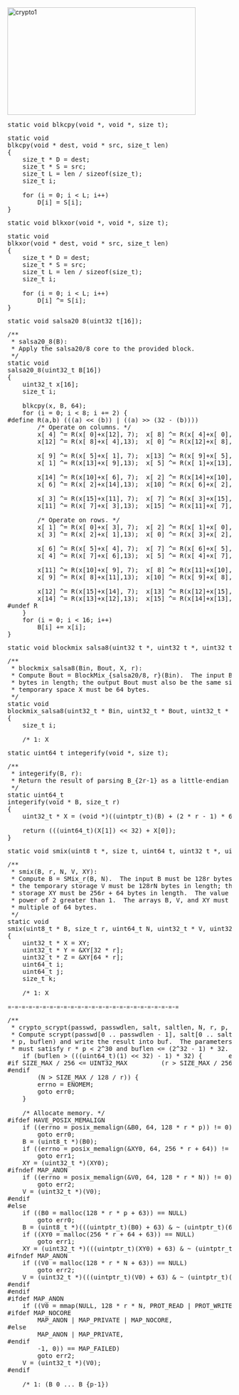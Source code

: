 <img class="alignnone size-full wp-image-1099" src="https://icompile.eladkarako.com/_uploads/2014/05/crypto1.jpg" alt="crypto1" width="423" height="241" />

<pre>
static void blkcpy(void *, void *, size_t);
</pre>
<pre>static void
blkcpy(void * dest, void * src, size_t len)
{
	size_t * D = dest;
	size_t * S = src;
	size_t L = len / sizeof(size_t);
	size_t i;

	for (i = 0; i &lt; L; i++)
		D[i] = S[i];
}
</pre>
<pre>static void blkxor(void *, void *, size_t);
</pre>
<pre>static void
blkxor(void * dest, void * src, size_t len)
{
	size_t * D = dest;
	size_t * S = src;
	size_t L = len / sizeof(size_t);
	size_t i;

	for (i = 0; i &lt; L; i++)
		D[i] ^= S[i];
}
</pre>
<pre>static void salsa20_8(uint32_t[16]);
</pre>
<pre>/**
 * salsa20_8(B):
 * Apply the salsa20/8 core to the provided block.
 */
static void
salsa20_8(uint32_t B[16])
{
	uint32_t x[16];
	size_t i;

	blkcpy(x, B, 64);
	for (i = 0; i &lt; 8; i += 2) {
#define R(a,b) (((a) &lt;&lt; (b)) | ((a) &gt;&gt; (32 - (b))))
		/* Operate on columns. */
		x[ 4] ^= R(x[ 0]+x[12], 7);  x[ 8] ^= R(x[ 4]+x[ 0], 9);
		x[12] ^= R(x[ 8]+x[ 4],13);  x[ 0] ^= R(x[12]+x[ 8],18);

		x[ 9] ^= R(x[ 5]+x[ 1], 7);  x[13] ^= R(x[ 9]+x[ 5], 9);
		x[ 1] ^= R(x[13]+x[ 9],13);  x[ 5] ^= R(x[ 1]+x[13],18);

		x[14] ^= R(x[10]+x[ 6], 7);  x[ 2] ^= R(x[14]+x[10], 9);
		x[ 6] ^= R(x[ 2]+x[14],13);  x[10] ^= R(x[ 6]+x[ 2],18);

		x[ 3] ^= R(x[15]+x[11], 7);  x[ 7] ^= R(x[ 3]+x[15], 9);
		x[11] ^= R(x[ 7]+x[ 3],13);  x[15] ^= R(x[11]+x[ 7],18);

		/* Operate on rows. */
		x[ 1] ^= R(x[ 0]+x[ 3], 7);  x[ 2] ^= R(x[ 1]+x[ 0], 9);
		x[ 3] ^= R(x[ 2]+x[ 1],13);  x[ 0] ^= R(x[ 3]+x[ 2],18);

		x[ 6] ^= R(x[ 5]+x[ 4], 7);  x[ 7] ^= R(x[ 6]+x[ 5], 9);
		x[ 4] ^= R(x[ 7]+x[ 6],13);  x[ 5] ^= R(x[ 4]+x[ 7],18);

		x[11] ^= R(x[10]+x[ 9], 7);  x[ 8] ^= R(x[11]+x[10], 9);
		x[ 9] ^= R(x[ 8]+x[11],13);  x[10] ^= R(x[ 9]+x[ 8],18);

		x[12] ^= R(x[15]+x[14], 7);  x[13] ^= R(x[12]+x[15], 9);
		x[14] ^= R(x[13]+x[12],13);  x[15] ^= R(x[14]+x[13],18);
#undef R
	}
	for (i = 0; i &lt; 16; i++)
		B[i] += x[i];
}
</pre>
<pre>static void blockmix_salsa8(uint32_t *, uint32_t *, uint32_t *, size_t);
</pre>
<pre>/**
 * blockmix_salsa8(Bin, Bout, X, r):
 * Compute Bout = BlockMix_{salsa20/8, r}(Bin).  The input Bin must be 128r
 * bytes in length; the output Bout must also be the same size.  The
 * temporary space X must be 64 bytes.
 */
static void
blockmix_salsa8(uint32_t * Bin, uint32_t * Bout, uint32_t * X, size_t r)
{
	size_t i;

	/* 1: X</pre>
<pre>static uint64_t integerify(void *, size_t);
</pre>
<pre>/**
 * integerify(B, r):
 * Return the result of parsing B_{2r-1} as a little-endian integer.
 */
static uint64_t
integerify(void * B, size_t r)
{
	uint32_t * X = (void *)((uintptr_t)(B) + (2 * r - 1) * 64);

	return (((uint64_t)(X[1]) &lt;&lt; 32) + X[0]);
}
</pre>
<pre>static void smix(uint8_t *, size_t, uint64_t, uint32_t *, uint32_t *);
</pre>
<pre>/**
 * smix(B, r, N, V, XY):
 * Compute B = SMix_r(B, N).  The input B must be 128r bytes in length;
 * the temporary storage V must be 128rN bytes in length; the temporary
 * storage XY must be 256r + 64 bytes in length.  The value N must be a
 * power of 2 greater than 1.  The arrays B, V, and XY must be aligned to a
 * multiple of 64 bytes.
 */
static void
smix(uint8_t * B, size_t r, uint64_t N, uint32_t * V, uint32_t * XY)
{
	uint32_t * X = XY;
	uint32_t * Y = &amp;XY[32 * r];
	uint32_t * Z = &amp;XY[64 * r];
	uint64_t i;
	uint64_t j;
	size_t k;

	/* 1: X</pre>
=-=-=-=-=-=-=-=-=-=-=-=-=-=-=-=-=-=-=-=-=-=-=-=-=
<pre>/**
 * crypto_scrypt(passwd, passwdlen, salt, saltlen, N, r, p, buf, buflen):
 * Compute scrypt(passwd[0 .. passwdlen - 1], salt[0 .. saltlen - 1], N, r,
 * p, buflen) and write the result into buf.  The parameters r, p, and buflen
 * must satisfy r * p &lt; 2^30 and buflen &lt;= (2^32 - 1) * 32.  The parameter N  * must be a power of 2 greater than 1.  *  * Return 0 on success; or -1 on error.  */ int crypto_scrypt(const uint8_t * passwd, size_t passwdlen,     const uint8_t * salt, size_t saltlen, uint64_t N, uint32_t r, uint32_t p,     uint8_t * buf, size_t buflen) { 	void * B0, * V0, * XY0; 	uint8_t * B; 	uint32_t * V; 	uint32_t * XY; 	uint32_t i; 	/* Sanity-check parameters. */ #if SIZE_MAX &gt; UINT32_MAX
	if (buflen &gt; (((uint64_t)(1) &lt;&lt; 32) - 1) * 32) { 		errno = EFBIG; 		goto err0; 	} #endif 	if ((uint64_t)(r) * (uint64_t)(p) &gt;= (1 &lt;&lt; 30)) { 		errno = EFBIG; 		goto err0; 	} 	if (((N &amp; (N - 1)) != 0) || (N == 0)) { 		errno = EINVAL; 		goto err0; 	} 	if ((r &gt; SIZE_MAX / 128 / p) ||
#if SIZE_MAX / 256 &lt;= UINT32_MAX 	    (r &gt; SIZE_MAX / 256) ||
#endif
	    (N &gt; SIZE_MAX / 128 / r)) {
		errno = ENOMEM;
		goto err0;
	}

	/* Allocate memory. */
#ifdef HAVE_POSIX_MEMALIGN
	if ((errno = posix_memalign(&amp;B0, 64, 128 * r * p)) != 0)
		goto err0;
	B = (uint8_t *)(B0);
	if ((errno = posix_memalign(&amp;XY0, 64, 256 * r + 64)) != 0)
		goto err1;
	XY = (uint32_t *)(XY0);
#ifndef MAP_ANON
	if ((errno = posix_memalign(&amp;V0, 64, 128 * r * N)) != 0)
		goto err2;
	V = (uint32_t *)(V0);
#endif
#else
	if ((B0 = malloc(128 * r * p + 63)) == NULL)
		goto err0;
	B = (uint8_t *)(((uintptr_t)(B0) + 63) &amp; ~ (uintptr_t)(63));
	if ((XY0 = malloc(256 * r + 64 + 63)) == NULL)
		goto err1;
	XY = (uint32_t *)(((uintptr_t)(XY0) + 63) &amp; ~ (uintptr_t)(63));
#ifndef MAP_ANON
	if ((V0 = malloc(128 * r * N + 63)) == NULL)
		goto err2;
	V = (uint32_t *)(((uintptr_t)(V0) + 63) &amp; ~ (uintptr_t)(63));
#endif
#endif
#ifdef MAP_ANON
	if ((V0 = mmap(NULL, 128 * r * N, PROT_READ | PROT_WRITE,
#ifdef MAP_NOCORE
	    MAP_ANON | MAP_PRIVATE | MAP_NOCORE,
#else
	    MAP_ANON | MAP_PRIVATE,
#endif
	    -1, 0)) == MAP_FAILED)
		goto err2;
	V = (uint32_t *)(V0);
#endif

	/* 1: (B_0 ... B_{p-1}) 
</pre>

